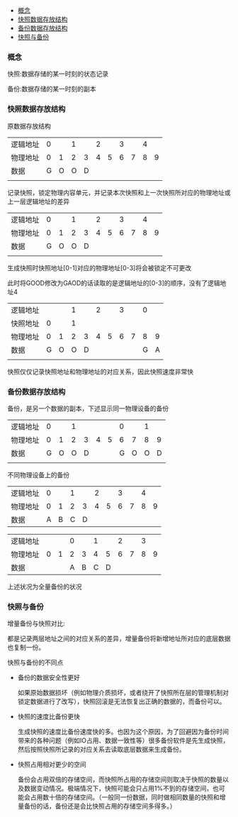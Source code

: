 <!-- TOC -->

- [概念](#概念)
- [快照数据存放结构](#快照数据存放结构)
- [备份数据存放结构](#备份数据存放结构)
- [快照与备份](#快照与备份)

<!-- /TOC -->
### 概念

快照:数据存储的某一时刻的状态记录

备份:数据存储的某一时刻的副本

### 快照数据存放结构

原数据存放结构


| | | | | | | | | | | |
|-|-|-|-|-|-|-|-|-|-|-|
|逻辑地址	|0|	 |	1|	 |	2|	 |	3|	 |	4|	 |
|物理地址	|0|	1|	2|	3|	4|	5|	6|	7|	8|	9|
|数据	    |G| O|  O|	D|	|	|	|	|	|	|	 
||||||||||||

记录快照，锁定物理内容单元，并记录本次快照和上一次快照所对应的物理地址或上一层逻辑地址的差异

| | | | | | | | | | | |
|-|-|-|-|-|-|-|-|-|-|-|
逻辑地址	|0|	 |	1|	 |	2|	 |	3|	 |	4|	 
物理地址	|0	|1|	2|	3|	4|	5|	6|	7|	8|	9|
数据	|G|	O|	O|	D|
||||||||||||

生成快照时快照地址[0-1]对应的物理地址[0-3]将会被锁定不可更改

此时将GOOD修改为GAOD的话读取的是逻辑地址的[0-3]的顺序，没有了逻辑地址4

| | | | | | | | | | | |
|-|-|-|-|-|-|-|-|-|-|-|
逻辑地址	|| 	 |	1|	 |	2|	 |	3|	 |	0|	 
快照地址	|0|	 |	1|	 	 	 	 	 	 	 
物理地址	|0|	1|	2|	3|	4|	5|	6|	7|	8|	9|
数据	|G|	O|	O|	D|	 |	 |	| 	 |	G|	A|
||||||||||||

快照仅仅记录快照地址和物理地址的对应关系，因此快照速度非常快

### 备份数据存放结构

备份，是另一个数据的副本，下述显示同一物理设备的备份

| | | | | | | | | | | |
|-|-|-|-|-|-|-|-|-|-|-|
逻辑地址	|0|	 |	1|	| 	| 	| 	0|	| 	1|	 |
物理地址	|0|	1|	2|	3|	4|	5|	6|	7|	8|	9|
数据	|G|	O|	O|	D|	| 	| 	G|	O|	O|	D|
||||||||||||

不同物理设备上的备份

| | | | | | | | | | | |
|-|-|-|-|-|-|-|-|-|-|-|
逻辑地址	|0|	 |	1|	| 	2|	 |	3|	| 	4|	| 
物理地址	|0|	1|	2|	3|	4|	5|	6|	7|	8|	9|
数据	|A|	B|	C|	D|	| 	 	 	 	 	 

| | | | | | | | | | | |
|-|-|-|-|-|-|-|-|-|-|-|
逻辑地址	| |	| 	0|	 |	1|	 |	2|	 |	3|
物理地址	|0|	1|	2|	3|	4|	5|	6|	7|	8|	9|
数据	 |	| |	A|	B|	C|	D|	 	 	 	 

上述状况为全量备份的状况

 
### 快照与备份

增量备份与快照对比:

都是记录两层地址之间的对应关系的差异，增量备份将新增地址所对应的底层数据也复制一份。

快照与备份的不同点

- 备份的数据安全性更好

    如果原始数据损坏（例如物理介质损坏，或者绕开了快照所在层的管理机制对锁定数据进行了改写），快照回滚是无法恢复出正确的数据的，而备份可以。

- 快照的速度比备份更快

    生成快照的速度比备份速度快的多。也因为这个原因，为了回避因为备份时间带来的各种问题（例如IO占用、数据一致性等）很多备份软件是先生成快照，然后按照快照所记录的对应关系去读取底层数据来生成备份。

- 快照占用相对更少的空间

    备份会占用双倍的存储空间，而快照所占用的存储空间则取决于快照的数量以及数据变动情况。极端情况下，快照可能会只占用1%不到的存储空间，也可能会占用数十倍的存储空间。（一般同一份数据，同时做相同数量的快照和增量备份的话，备份还是会比快照占用的存储空间多得多。）
 

